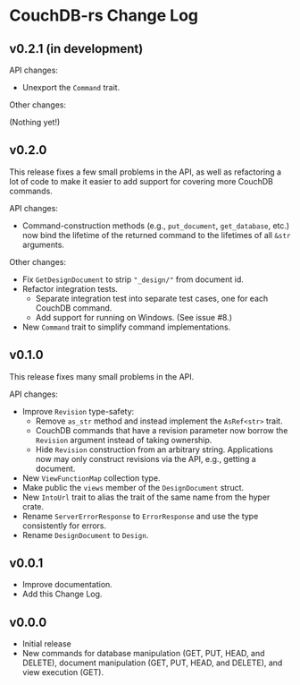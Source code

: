 # CouchDB-rs Change Log

## v0.2.1 (in development)

API changes:

* Unexport the `Command` trait.

Other changes:

(Nothing yet!)

## v0.2.0

This release fixes a few small problems in the API, as well as
refactoring a lot of code to make it easier to add support for covering
more CouchDB commands.

API changes:

* Command-construction methods (e.g., `put_document`, `get_database`,
	etc.) now bind the lifetime of the returned command to the lifetimes
  of all `&str` arguments.

Other changes:

* Fix `GetDesignDocument` to strip `"_design/"` from document id.
* Refactor integration tests.
	* Separate integration test into separate test cases, one for each
	  CouchDB command.
  * Add support for running on Windows. (See issue #8.)
* New `Command` trait to simplify command implementations.

## v0.1.0

This release fixes many small problems in the API.

API changes:

* Improve `Revision` type-safety:
	* Remove `as_str` method and instead implement the `AsRef<str>` trait.
	* CouchDB commands that have a revision parameter now borrow the
	  `Revision` argument instead of taking ownership.
	* Hide `Revision` construction from an arbitrary string. Applications
		now may only construct revisions via the API, e.g., getting a
    document.
* New `ViewFunctionMap` collection type.
* Make public the `views` member of the `DesignDocument` struct.
* New `IntoUrl` trait to alias the trait of the same name from the hyper
  crate.
* Rename `ServerErrorResponse` to `ErrorResponse` and use the type
  consistently for errors.
* Rename `DesignDocument` to `Design`.

## v0.0.1

* Improve documentation.
* Add this Change Log.

## v0.0.0

* Initial release
* New commands for database manipulation (GET, PUT, HEAD, and DELETE),
	document manipulation (GET, PUT, HEAD, and DELETE), and view execution
  (GET).
